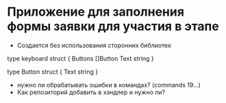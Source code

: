  # Приложение для заполнения формы заявки для участия в этапе
* Создается без использования сторонних библиотек

type keyboard struct {
Buttons []Button
Text string
}

type Button struct {
Text string
}

- нужно ли обрабатывать ошибки в командах? (commands 19...)
- Как репозиторий добавить в хэндлер и нужно ли?
